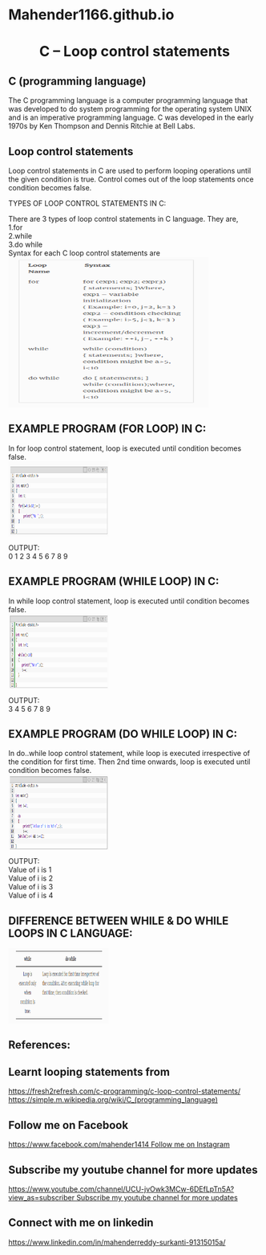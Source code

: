 # Mahender1166.github.io

 <h1 align="center"> C – Loop control statements </h1>
 <h2>C (programming language)</h2>
 <p>The C programming language is a computer programming language that was developed to do system programming for the operating system       UNIX and is an imperative programming language. C was developed in the early 1970s by Ken Thompson and Dennis Ritchie at Bell Labs.</p>
<h2>Loop control statements</h2>
<p> Loop control statements in C are used to perform looping operations until the given condition is true. Control comes out of the loop statements once condition becomes false. </p>
TYPES OF LOOP CONTROL STATEMENTS IN C:<p></p>There are 3 types of loop control statements in C language. They are,<br>
        1.for<br>
        2.while<br>
        3.do while <br>
        Syntax for each C loop control statements are<br>
        <img src="Screenshot (18).png" height="300" width="400" align="center">

<h2> EXAMPLE PROGRAM (FOR LOOP) IN C: </h2>
In for loop control statement, loop is executed until condition becomes false.<br>
<img src="FOR.png" height="150" width="200" align="center">

OUTPUT: <br>
0 1 2 3 4 5 6 7 8 9 <br>

<h2> EXAMPLE PROGRAM (WHILE LOOP) IN C: </h2>
In while loop control statement, loop is executed until condition becomes false.<br>
<img src="while.png" height="150" width="200" align="center">

OUTPUT:<br>
3 4 5 6 7 8 9 <br>

<h2> EXAMPLE PROGRAM (DO WHILE LOOP) IN C: </h2>
In do..while loop control statement, while loop is executed irrespective of the condition for first time. Then 2nd time onwards, loop is executed until condition becomes false.<br>
<img src="dowhile.png" height="150" width="200" align="center">

OUTPUT: <br>
Value of i is 1 <br>
Value of i is 2 <br>
Value of i is 3 <br>
Value of i is 4 <br>

<h2> DIFFERENCE BETWEEN WHILE & DO WHILE LOOPS IN C LANGUAGE: </h2>
<img src="differences.png" height="150" width="200" align="center">

<h2>References:</h2>
<h2>Learnt looping statements from </h2><a href="https://fresh2refresh.com/c-programming/c-loop-control-statements/"> https://fresh2refresh.com/c-programming/c-loop-control-statements/  </a><br> 
<a href="https://simple.m.wikipedia.org/wiki/C_(programming_language)">https://simple.m.wikipedia.org/wiki/C_(programming_language)</a> <br> 
<h2> Follow me on Facebook </h2><a href="https://www.facebook.com/mahender1414 ">https://www.facebook.com/mahender1414 Follow me on Instagram </a> <br> 
<h2>Subscribe my youtube channel for more updates</h2><a href="https://www.youtube.com/channel/UCU-jvOwk3MCw-6DEfLpTn5A?view_as=subscriber">https://www.youtube.com/channel/UCU-jvOwk3MCw-6DEfLpTn5A?view_as=subscriber Subscribe my youtube channel for more updates</a>  <br> 
<h2> Connect with me on linkedin  </h2><a href="https://www.linkedin.com/in/mahenderreddy-surkanti-91315015a/">https://www.linkedin.com/in/mahenderreddy-surkanti-91315015a/ </a> <br> 
